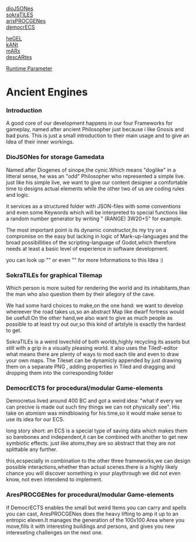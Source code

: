 [dioJSONes](Cogsmos/dioJSONes.md)  
[sokraTILES](Cogsmos/sokraTILES.md)    
[arisPROCGENes](Cogsmos/arisPROCGENes.md)    
[democrECS](Cogsmos/democrECS.md)  

[heGEL](Cogsmos/heGEL.md)  
[kANt](Cogsmos/kANt.md)  
[mARx](Cogsmos/descARtes.md)  
[descARtes](Cogsmos/descARtes.md)


[Runtime Parameter](Core/RuntimeParameter.md)
# Ancient Engines


### Introduction
A good core of our development happens in our four Frameworks for gameplay, named after ancient Philosopher just because i like Gnosis and bad puns.
This is just a small introduction to their main usage and to give an Idea of their inner workings.


### DioJSONes for storage Gamedata
Named after Diogenes of sinope,the cynic.Which means "doglike" in a litteral sense, he was an "odd" Philosopher who represented a simple live.
just like his simple live, we want to give our content designer a comfortable time to designs actual elements while the other two of us are coding rules and logic.

it services as a structured folder with JSON-files with some conventions and even some Keywords which will be interpreted to special functions like a random number generator by writing " (RANGE) 3W20+5" for example.

The most important point is its dynamic constructor,its my try on a compromise on the easy but lacking in logic of Mark-up-languages and the broad possibillities of the scripting-language of Godot,which therefore needs at least a basic level of experience in software development.

you can look up "" or even "" for more Informations to this Idea :)


### SokraTILEs for graphical Tilemap
Which person is more suited for rendering the world and its inhabitants,than the man who also question them by their allegory of the cave.

We had some hard choices to make,on the one hand: we want to develop whereever the road takes us,so an abstract Map like dwarf fortress would be usefull.On the other hand,we also want to give as much people as possible to at least try out our,so this kind of artstyle is exactly the hardest to get.

SokraTILEs is a weird lovechild of both worlds,highly recycling its assets but still with a grip in a visually pleasing world.
it also uses the Tiled!-editor what means there are plenty of ways to mod each tile and even to draw your own maps.
The Tileset can be dynamicly appended by just drawing them on a separate PNG , adding properties in Tiled and dragging and dropping them into the corresponding folder


### DemocrECTS for procedural/modular Game-elements
Democretus lived around 400 BC and got a weird idea: "what if every we can precive is made out such tiny things we can not physically see".
His take on atomism was mindblowing for his time,so it would make sense to use its idea for our ECS.

long story short: an ECS is a special type of saving data which makes them so barebones and independent,it can be combined with another to get new symbiotic effects. just like atoms,they are so abstract that they are not splittable any further.

 this,ecspecially in combination to the other three frameworks,we can design possible interactions,whether than actual scenes.there is a highly likely chance you will discover something in your playthrough we did not even know, not even intendend to implement.


### AresPROCGENes for procedural/modular Game-elements


 if DemocrECTS enables the small but weird Items you can carry and spells you can cast, AresPROCGENes does the heavy lifting to amp it up to an entropic eleven.It manages the generation of the 100x100 Area where you move,fills it with interesting buildings and persons, and gives you new intereseting challenges on the next one.
